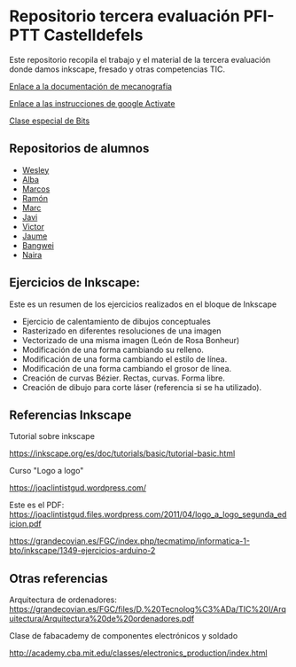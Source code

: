 # Repositorio tercera evaluación PFI-PTT Castelldefels 

Este repositorio recopila el trabajo y el material de la tercera evaluación donde damos inkscape, fresado y otras competencias TIC. 

[Enlace a la documentación de mecanografía](https://github.com/d-prieto/Inkscape-fresado-y-soldadura/blob/main/Mecanograf%C3%ADa.md#informaci%C3%B3n-sobre-mecanograf%C3%ADa)

[Enlace a las instrucciones de google Activate](https://github.com/d-prieto/Inkscape-fresado-y-soldadura/blob/main/Google%20Activate.md#cursos-google-activate)

[Clase especial de Bits](https://github.com/d-prieto/Inkscape-fresado-y-soldadura/blob/main/bits%20y%20bytes.md)


## Repositorios de alumnos 

* [Wesley](https://github.com/Wesley3455/Soldadura-y-disegn-3.e#soldadura-y-disegn-3e)
* [Alba](https://github.com/Albitah24/Soldadura-y-diseno-UwU#soldadura-y-dise%C3%B1o-uwu)
* [Marcos](https://github.com/marcoshens/soldadura-y-dise-#soldadura-y-dise%C3%B1o)
* [Ramón](https://github.com/ItsMonxxu/soldadura-y-diseno#soldadura-y-diseno)
* [Marc](https://github.com/marc125678/Soldadura-dise-o#soldadura-y-dise%C3%B1o)
* [Javi](https://github.com/reverte04/Soldadura-y-disegn-3.eva#soldadura-y-dise%C3%B1o-3eva)
* [Victor](https://github.com/XXDARKNIGHTXX/SOLDADURA-Y-DISE-O#soldadura-y-dise%C3%B1o)
* [Jaume](https://github.com/Jsamapro/Soldadura-y-diseno#soldadura-y-diseno)
* [Bangwei](https://github.com/chenbangwei/SOLDADURA-Y-DISENO#soldadura-y-diseno)
* [Naira](https://github.com/chechiliaa/Soldadura-y-dise-o#soldadura-y-dise-o)

## Ejercicios de Inkscape:

Este es un resumen de los ejercicios realizados en el bloque de Inkscape

*  Ejercicio de calentamiento de dibujos conceptuales
*  Rasterizado en diferentes resoluciones de una imagen 
*  Vectorizado de una misma imagen (León de Rosa Bonheur)
*  Modificación de una forma cambiando su relleno.
*  Modificación de una forma cambiando el estilo de línea. 
*  Modificación de una forma cambiando el grosor de línea. 
*  Creación de curvas Bézier. Rectas, curvas. Forma libre. 
*  Creación de dibujo para corte láser (referencia si se ha utilizado). 

## Referencias Inkscape

Tutorial sobre inkscape 

https://inkscape.org/es/doc/tutorials/basic/tutorial-basic.html

Curso "Logo a logo"

https://joaclintistgud.wordpress.com/


Este es el PDF:
https://joaclintistgud.files.wordpress.com/2011/04/logo_a_logo_segunda_edicion.pdf

https://grandecovian.es/FGC/index.php/tecmatimp/informatica-1-bto/inkscape/1349-ejercicios-arduino-2

## Otras referencias

Arquitectura de ordenadores:
https://grandecovian.es/FGC/files/D.%20Tecnolog%C3%ADa/TIC%20I/Arquitectura/Arquitectura%20de%20ordenadores.pdf

Clase de fabacademy de componentes electrónicos y soldado

http://academy.cba.mit.edu/classes/electronics_production/index.html
